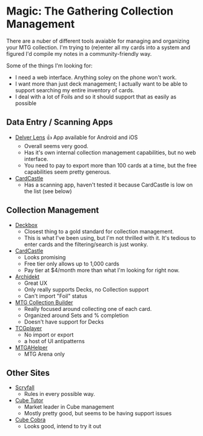 # Magic: The Gathering Collection Management

There are a nuber of different tools avaiable for managing and organizing your MTG collection. I'm trying to (re)enter all my cards into a system and figured I'd compile my notes in a community-friendly way.

Some of the things I'm looking for:
 * I need a web interface. Anything soley on the phone won't work.
 * I want more than just deck management; I actually want to be able to support searching my entire inventory of cards.
 * I deal with a lot of Foils and so it should support that as easily as possible
 
 ## Data Entry / Scanning Apps
 
 * [Delver Lens](https://delverlab.com/)
   :+1: App available for Android and iOS
   * Overall seems very good.
   * Has it's own internal collection management capabilities, but no web interface.
   * You need to pay to export more than 100 cards at a time, but the free capabilities seem pretty generous.
 * [CardCastle](https://cardcastle.co/)
   * Has a scanning app, haven't tested it because CardCastle is low on the list (see below)
 
 ## Collection Management
 
  * [Deckbox](https://deckbox.org/)
    * Closest thing to a gold standard for collection management.
    * This is what I've been using, but I'm not thrilled with it. It's tedious to enter cards and the filtering/search is just wonky.
  * [CardCastle](https://cardcastle.co/)
    * Looks promising
    * Free tier only allows up to 1,000 cards
    * Pay tier at $4/month more than what I'm looking for right now.
  * [Archidekt](https://archidekt.com/)
    + Great UX
    - Only really supports Decks, no Collection support
    - Can't import "Foil" status
  * [MTG Collection Builder](https://mtgcollectionbuilder.com/)
    * Really focused around collecting one of each card.
    * Organized around Sets and % completion
    * Doesn't have support for Decks
  * [TCGplayer](https://tcgplayer.com)
    * No import or export
    * a host of UI antipatterns
  * [MTGAHelper](https://mtgahelper.com/)
    * MTG Arena only
  
  
## Other Sites

 * [Scryfall](https://scryfall.com/)
   * Rules in every possible way.
 * [Cube Tutor](https://www.cubetutor.com/)
   * Market leader in Cube management
   * Mostly pretty good, but seems to be having support issues
 * [Cube Cobra](https://cubecobra.com/)
   * Looks good, intend to try it out
 
 
 
